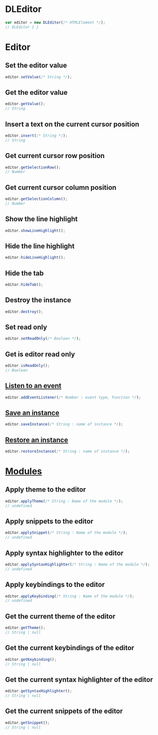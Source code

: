 # DLEditor
```js
var editor = new DLEditor(/* HTMLElement */);
// DLEditor { }
```

# Editor

## Set the editor value
```js
editor.setValue(/* String */);
```

## Get the editor value
```js
editor.getValue();
// String
```

## Insert a text on the current cursor position
```js
editor.insert(/* String */);
// String
```

## Get current cursor row position
```js
editor.getSelectionRow();
// Number
```

## Get current cursor column position
```js
editor.getSelectionColumn();
// Number
```

## Show the line highlight
```js
editor.showLineHighlight();
```

## Hide the line highlight
```js
editor.hideLineHighlight();
```

## Hide the tab
```js
editor.hideTab();
```

## Destroy the instance
```js
editor.destroy();
```

## Set read only
```js
editor.setReadOnly(/* Boolean */);
```

## Get is editor read only
```js
editor.isReadOnly();
// Boolean
```

## [Listen to an event](Events.md)
```js
editor.addEventListener(/* Number : event type, Function */);
```

## [Save an instance](Instance.md)
```js
editor.saveInstance(/* String : name of instance */);
```

## [Restore an instance](Instance.md)
```js
editor.restoreInstance(/* String : name of instance */);
```

# [Modules](Modules.md)
## Apply theme to the editor
```js
editor.applyTheme(/* String : Name of the module */);
// undefined
```

## Apply snippets to the editor
```js
editor.applySnippet(/* String : Name of the module */);
// undefined
```

## Apply syntax highlighter to the editor
```js
editor.applySyntaxHighlighter(/* String : Name of the module */);
// undefined
```

## Apply keybindings to the editor
```js
editor.applyKeybinding(/* String : Name of the module */);
// undefined
```

## Get the current theme of the editor
```js
editor.getTheme();
// String | null
```

## Get the current keybindings of the editor
```js
editor.getKeybinding();
// String | null
```

## Get the current syntax highlighter of the editor
```js
editor.getSyntaxHighlighter();
// String | null
```

## Get the current snippets of the editor
```js
editor.getSnippet();
// String | null
```
